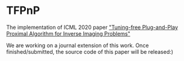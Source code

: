 # TFPnP
The implementation of ICML 2020 paper ["Tuning-free Plug-and-Play Proximal Algorithm for Inverse Imaging Problems"](https://arxiv.org/abs/2002.09611)

We are working on a journal extension of this work. Once finished/submitted, the source code of this paper will be released:)
